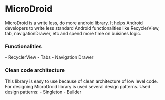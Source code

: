 # MicroDroid
MicroDroid is a  write less, do more android library. It helps Android developers to write less standard Android functionalities like RecyclerView, tab, navigationDrawer, etc and spend more time on buisines logic. 

<h3>Functionalities</h3>
- RecyclerView
- Tabs
- Navigation Drawer

<h3>Clean code architecture</h3>
This library is easy to use because of clean architecture of low level code. For designing MicroDroid library is used several design patterns.
Used design patterns:
- Singleton
- Builder
